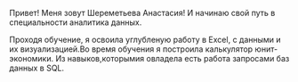 Привет!
Меня зовут Шереметьева Анастасия! И начинаю свой путь в специальности аналитика данных.

Проходя обучение, я освоила углубленую работу в Excel, с данными и их визуализацией.Во время обучения я построила калькулятор юнит-экономики.
Из навыков,которымия овладела есть работа запросами баз данных в SQL.
